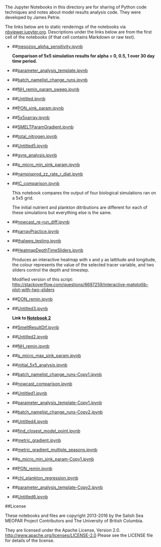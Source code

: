 The Jupyter Notebooks in this directory are for sharing of Python code
techniques and notes about model results analysis code.
They were developed by James Petrie.

The links below are to static renderings of the notebooks via
[nbviewer.jupyter.org](http://nbviewer.jupyter.org/).
Descriptions under the links below are from the first cell of the notebooks
(if that cell contains Markdown or raw text).

* ##[mesozoo_alpha_sensitivity.ipynb](http://nbviewer.jupyter.org/urls/bitbucket.org/salishsea/analysis-james/raw/tip/notebooks/mesozoo_alpha_sensitivity.ipynb)  
    
    **Comparison of 5x5 simulation results for alpha = 0, 0.5, 1 over 30 day time period.**  

* ##[parameter_analysis_template.ipynb](http://nbviewer.jupyter.org/urls/bitbucket.org/salishsea/analysis-james/raw/tip/notebooks/parameter_analysis_template.ipynb)  
    
* ##[batch_namelist_change_runs.ipynb](http://nbviewer.jupyter.org/urls/bitbucket.org/salishsea/analysis-james/raw/tip/notebooks/batch_namelist_change_runs.ipynb)  
    
* ##[NH_remin_param_sweep.ipynb](http://nbviewer.jupyter.org/urls/bitbucket.org/salishsea/analysis-james/raw/tip/notebooks/NH_remin_param_sweep.ipynb)  
    
* ##[Untitled.ipynb](http://nbviewer.jupyter.org/urls/bitbucket.org/salishsea/analysis-james/raw/tip/notebooks/Untitled.ipynb)  
    
* ##[PON_sink_param.ipynb](http://nbviewer.jupyter.org/urls/bitbucket.org/salishsea/analysis-james/raw/tip/notebooks/PON_sink_param.ipynb)  
    
* ##[5x5xarray.ipynb](http://nbviewer.jupyter.org/urls/bitbucket.org/salishsea/analysis-james/raw/tip/notebooks/5x5xarray.ipynb)  
    
* ##[SMELTParamGradient.ipynb](http://nbviewer.jupyter.org/urls/bitbucket.org/salishsea/analysis-james/raw/tip/notebooks/SMELTParamGradient.ipynb)  
    
* ##[total_nitrogen.ipynb](http://nbviewer.jupyter.org/urls/bitbucket.org/salishsea/analysis-james/raw/tip/notebooks/total_nitrogen.ipynb)  
    
* ##[Untitled5.ipynb](http://nbviewer.jupyter.org/urls/bitbucket.org/salishsea/analysis-james/raw/tip/notebooks/Untitled5.ipynb)  
    
* ##[gyre_analysis.ipynb](http://nbviewer.jupyter.org/urls/bitbucket.org/salishsea/analysis-james/raw/tip/notebooks/gyre_analysis.ipynb)  
    
* ##[p_micro_min_sink_param.ipynb](http://nbviewer.jupyter.org/urls/bitbucket.org/salishsea/analysis-james/raw/tip/notebooks/p_micro_min_sink_param.ipynb)  
    
* ##[nampisprod_zz_rate_r_diat.ipynb](http://nbviewer.jupyter.org/urls/bitbucket.org/salishsea/analysis-james/raw/tip/notebooks/nampisprod_zz_rate_r_diat.ipynb)  
    
* ##[IC_comparison.ipynb](http://nbviewer.jupyter.org/urls/bitbucket.org/salishsea/analysis-james/raw/tip/notebooks/IC_comparison.ipynb)  
    
    This notebook compares the output of four biological simulations ran on a 5x5 grid.  
      
    The initial nutrient and plankton ditributions are different for each of these simulations but everything else is the same.  

* ##[nowcast_re-run_diff.ipynb](http://nbviewer.jupyter.org/urls/bitbucket.org/salishsea/analysis-james/raw/tip/notebooks/nowcast_re-run_diff.ipynb)  
    
* ##[xarrayPractice.ipynb](http://nbviewer.jupyter.org/urls/bitbucket.org/salishsea/analysis-james/raw/tip/notebooks/xarrayPractice.ipynb)  
    
* ##[thalweg_testing.ipynb](http://nbviewer.jupyter.org/urls/bitbucket.org/salishsea/analysis-james/raw/tip/notebooks/thalweg_testing.ipynb)  
    
* ##[HeatmapDepthTimeSliders.ipynb](http://nbviewer.jupyter.org/urls/bitbucket.org/salishsea/analysis-james/raw/tip/notebooks/HeatmapDepthTimeSliders.ipynb)  
    
    Produces an interactive heatmap with x and y as lattitude and longitude, the colour represents the value of the selected tracer variable, and two sliders control the depth and timestep.  
      
    Modified version of this script:  
    http://stackoverflow.com/questions/6697259/interactive-matplotlib-plot-with-two-sliders  

* ##[DON_remin.ipynb](http://nbviewer.jupyter.org/urls/bitbucket.org/salishsea/analysis-james/raw/tip/notebooks/DON_remin.ipynb)  
    
* ##[Untitled3.ipynb](http://nbviewer.jupyter.org/urls/bitbucket.org/salishsea/analysis-james/raw/tip/notebooks/Untitled3.ipynb)  
    
    **Link to [Notebook 2](NH_remin.ipynb)**  

* ##[SmeltResultDif.ipynb](http://nbviewer.jupyter.org/urls/bitbucket.org/salishsea/analysis-james/raw/tip/notebooks/SmeltResultDif.ipynb)  
    
* ##[Untitled2.ipynb](http://nbviewer.jupyter.org/urls/bitbucket.org/salishsea/analysis-james/raw/tip/notebooks/Untitled2.ipynb)  
    
* ##[NH_remin.ipynb](http://nbviewer.jupyter.org/urls/bitbucket.org/salishsea/analysis-james/raw/tip/notebooks/NH_remin.ipynb)  
    
* ##[p_micro_max_sink_param.ipynb](http://nbviewer.jupyter.org/urls/bitbucket.org/salishsea/analysis-james/raw/tip/notebooks/p_micro_max_sink_param.ipynb)  
    
* ##[initial_5x5_analysis.ipynb](http://nbviewer.jupyter.org/urls/bitbucket.org/salishsea/analysis-james/raw/tip/notebooks/initial_5x5_analysis.ipynb)  
    
* ##[batch_namelist_change_runs-Copy1.ipynb](http://nbviewer.jupyter.org/urls/bitbucket.org/salishsea/analysis-james/raw/tip/notebooks/batch_namelist_change_runs-Copy1.ipynb)  
    
* ##[nowcast_comparison.ipynb](http://nbviewer.jupyter.org/urls/bitbucket.org/salishsea/analysis-james/raw/tip/notebooks/nowcast_comparison.ipynb)  
    
* ##[Untitled1.ipynb](http://nbviewer.jupyter.org/urls/bitbucket.org/salishsea/analysis-james/raw/tip/notebooks/Untitled1.ipynb)  
    
* ##[parameter_analysis_template-Copy1.ipynb](http://nbviewer.jupyter.org/urls/bitbucket.org/salishsea/analysis-james/raw/tip/notebooks/parameter_analysis_template-Copy1.ipynb)  
    
* ##[batch_namelist_change_runs-Copy2.ipynb](http://nbviewer.jupyter.org/urls/bitbucket.org/salishsea/analysis-james/raw/tip/notebooks/batch_namelist_change_runs-Copy2.ipynb)  
    
* ##[Untitled4.ipynb](http://nbviewer.jupyter.org/urls/bitbucket.org/salishsea/analysis-james/raw/tip/notebooks/Untitled4.ipynb)  
    
* ##[find_closest_model_point.ipynb](http://nbviewer.jupyter.org/urls/bitbucket.org/salishsea/analysis-james/raw/tip/notebooks/find_closest_model_point.ipynb)  
    
* ##[metric_gradient.ipynb](http://nbviewer.jupyter.org/urls/bitbucket.org/salishsea/analysis-james/raw/tip/notebooks/metric_gradient.ipynb)  
    
* ##[metric_gradient_multiple_seasons.ipynb](http://nbviewer.jupyter.org/urls/bitbucket.org/salishsea/analysis-james/raw/tip/notebooks/metric_gradient_multiple_seasons.ipynb)  
    
* ##[p_micro_min_sink_param-Copy1.ipynb](http://nbviewer.jupyter.org/urls/bitbucket.org/salishsea/analysis-james/raw/tip/notebooks/p_micro_min_sink_param-Copy1.ipynb)  
    
* ##[PON_remin.ipynb](http://nbviewer.jupyter.org/urls/bitbucket.org/salishsea/analysis-james/raw/tip/notebooks/PON_remin.ipynb)  
    
* ##[chl_plankton_regression.ipynb](http://nbviewer.jupyter.org/urls/bitbucket.org/salishsea/analysis-james/raw/tip/notebooks/chl_plankton_regression.ipynb)  
    
* ##[parameter_analysis_template-Copy2.ipynb](http://nbviewer.jupyter.org/urls/bitbucket.org/salishsea/analysis-james/raw/tip/notebooks/parameter_analysis_template-Copy2.ipynb)  
    
* ##[Untitled6.ipynb](http://nbviewer.jupyter.org/urls/bitbucket.org/salishsea/analysis-james/raw/tip/notebooks/Untitled6.ipynb)  
    

##License

These notebooks and files are copyright 2013-2016
by the Salish Sea MEOPAR Project Contributors
and The University of British Columbia.

They are licensed under the Apache License, Version 2.0.
http://www.apache.org/licenses/LICENSE-2.0
Please see the LICENSE file for details of the license.
